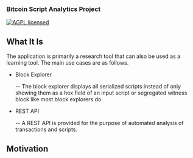 ### Bitcoin Script Analytics Project

[![AGPL licensed](https://img.shields.io/badge/license-AGPL-blue.svg)](https://github.com/btc-script-explorer/explorer/blob/master/LICENSE)

## What It Is

The application is primarily a research tool that can also be used as a learning tool. The main use cases are as follows.

- Block Explorer

  -- The block explorer displays all serialized scripts instead of only showing them as a hex field of an input script or segregated witness block like most block explorers do.

- REST API

  -- A REST API is provided for the purpose of automated analysis of transactions and scripts.

## Motivation

